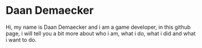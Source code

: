 # Daan Demaecker
Hi, my name is Daan Demaecker and i am a game developer, in this github page, i will tell you a bit more about who i am, what i do, what i did and what i want to do.  
